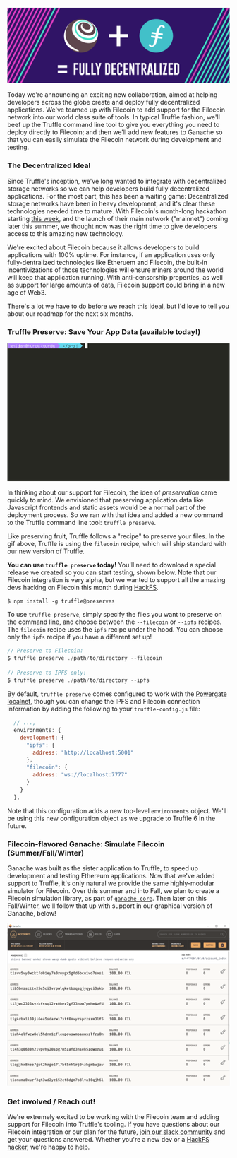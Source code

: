 ![Filecoin Collab Banner](/img/blog/announcing-collaboration-with-filecoin/blog-header.png)

Today we're announcing an exciting new collaboration, aimed at helping developers across the globe create and deploy fully decentralized applications. We've teamed up with Filecoin to add support for the Filecoin network into our world class suite of tools. In typical Truffle fashion, we'll beef up the Truffle command line tool to give you everything you need to deploy directly to Filecoin; and then we'll add new features to Ganache so that you can easily simulate the Filecoin network during development and testing.

### The Decentralized Ideal

Since Truffle's inception, we've long wanted to integrate with decentralized storage networks so we can help developers build fully decentralized applications. For the most part, this has been a waiting game: Decentralized storage networks have been in heavy development, and it's clear these technologies needed time to mature. With Filecoin's month-long hackathon starting [this week](https://hackfs.com/), and the launch of their main network ("mainnet") coming later this summer, we thought now was the right time to give developers access to this amazing new technology.

We're excited about Filecoin because it allows developers to build applications with 100% uptime. For instance, if an application uses only fully-dentralized technologies like Etheruem and Filecoin, the built-in incentivizations of those technologies will ensure miners around the world will keep that application running. With anti-censorship properties, as well as support for large amounts of data, Filecoin support could bring in a new age of Web3. 

There's a lot we have to do before we reach this ideal, but I'd love to tell you about our roadmap for the next six months. 

### Truffle Preserve: Save Your App Data (available today!)

![Truffle Preserve](/img/blog/announcing-collaboration-with-filecoin/truffle-preserve.gif)

In thinking about our support for Filecoin, the idea of *preservation* came quickly to mind. We envisioned that preserving application data like Javascript frontends and static assets would be a normal part of the deployment process. So we ran with that idea and added a new command to the Truffle command line tool: `truffle preserve`.

Like preserving fruit, Truffle follows a "recipe" to preserve your files. In the gif above, Truffle is using the `filecoin` recipe, which will ship standard with our new version of Truffle. 

**You can use `truffle preserve` today!** You'll need to download a special release we created so you can start testing, shown below. Note that our Filecoin integration is very alpha, but we wanted to support all the amazing devs hacking on Filecoin this month during [HackFS](https://hackfs.com/). 

```
$ npm install -g truffle@preserves
```

To use `truffle preserve`, simply specify the files you want to preserve on the command line, and choose between the `--filecoin` or `--ipfs` recipes. The `filecoin` recipe uses the `ipfs` recipe under the hood. You can choose only the `ipfs` recipe if you have a different set up!  

```javascript
// Preserve to Filecoin:
$ truffle preserve ./path/to/directory --filecoin

// Preserve to IPFS only:
$ truffle preserve ./path/to/directory --ipfs 
```

By default, `truffle preserve` comes configured to work with the [Powergate localnet](https://docs.textile.io/powergate/localnet/), though you can change the IPFS and Filecoin connection information by adding the following to your `truffle-config.js` file: 

```javascript 
  // ...,
  environments: {
    development: {
      "ipfs": {
        address: "http://localhost:5001"
      },
      "filecoin": {
        address: "ws://localhost:7777"
      }
    }
  },
```

Note that this configuration adds a new top-level `environments` object. We'll be using this new configuration object as we upgrade to Truffle 6 in the future.

### Filecoin-flavored Ganache: Simulate Filecoin (Summer/Fall/Winter)

Ganache was built as the sister application to Truffle, to speed up development and testing Ethereum applications. Now that we've added support to Truffle, it's only natural we provide the same highly-modular simulator for Filecoin. Over this summer and into Fall, we plan to create a Filecoin simulation library, as part of [`ganache-core`](https://github.com/trufflesuite/ganache-core). Then later on this Fall/Winter, we'll follow that up with support in our graphical version of Ganache, below! 


![Filecoin-flavored Ganache](/img/blog/announcing-collaboration-with-filecoin/filecoin-flavored-ganache.png)

### Get involved / Reach out!

We're extremely excited to be working with the Filecoin team and adding support for Filecoin into Truffle's tooling. If you have questions about our Filecoin integration or our plan for the future, <a href="https://trfl.co/become-a-truffler" target="_blank">join our slack community</a> and get your questions answered. Whether you're a new dev or a [HackFS hacker](https://hackfs.com/), we're happy to help. 

